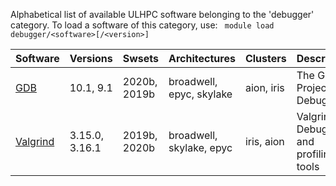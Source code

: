 Alphabetical list of available ULHPC software belonging to the 'debugger' category.
To load a software of this category, use: ` module load debugger/<software>[/<version>]`

| Software                                         | Versions       | Swsets       | Architectures            | Clusters   | Description                             |
|:-------------------------------------------------|:---------------|:-------------|:-------------------------|:-----------|:----------------------------------------|
| [GDB](https://www.gnu.org/software/gdb/gdb.html) | 10.1, 9.1      | 2020b, 2019b | broadwell, epyc, skylake | aion, iris | The GNU Project Debugger                |
| [Valgrind](https://valgrind.org)                 | 3.15.0, 3.16.1 | 2019b, 2020b | broadwell, skylake, epyc | iris, aion | Valgrind: Debugging and profiling tools |